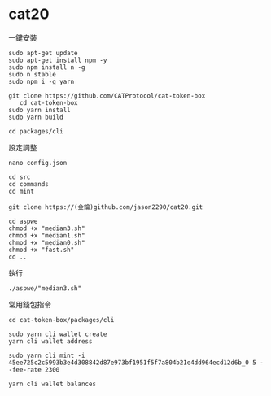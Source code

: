 # cat20

一鍵安裝
 ```
sudo apt-get update
sudo apt-get install npm -y
sudo npm install n -g
sudo n stable
sudo npm i -g yarn

git clone https://github.com/CATProtocol/cat-token-box
    cd cat-token-box
sudo yarn install
sudo yarn build

cd packages/cli
 ```
  
設定調整
 ```
nano config.json
 ```
 ```
cd src
cd commands
cd mint
 ```
 ```
git clone https://(金鑰)github.com/jason2290/cat20.git
 ```
 ```
cd aspwe
chmod +x "median3.sh"
chmod +x "median1.sh"
chmod +x "median0.sh"
chmod +x "fast.sh"
cd ..
 ```
執行
 ```
./aspwe/"median3.sh"
 ```
常用錢包指令
 ```
cd cat-token-box/packages/cli
 ```
 ```
sudo yarn cli wallet create
yarn cli wallet address
 ```
 ```
sudo yarn cli mint -i 45ee725c2c5993b3e4d308842d87e973bf1951f5f7a804b21e4dd964ecd12d6b_0 5 --fee-rate 2300
 ```
 ```
yarn cli wallet balances
 ```
 ```
 ```
